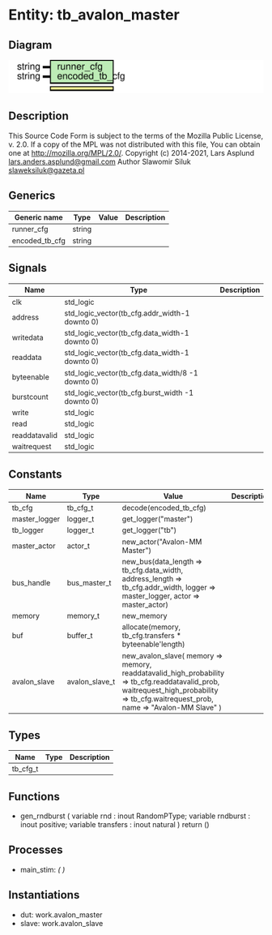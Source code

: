 # Entity: tb_avalon_master
## Diagram
![Diagram](tb_avalon_master.svg "Diagram")
## Description
This Source Code Form is subject to the terms of the Mozilla Public
License, v. 2.0. If a copy of the MPL was not distributed with this file,
You can obtain one at http://mozilla.org/MPL/2.0/.
Copyright (c) 2014-2021, Lars Asplund lars.anders.asplund@gmail.com
Author Slawomir Siluk slaweksiluk@gazeta.pl
## Generics
| Generic name   | Type   | Value | Description |
| -------------- | ------ | ----- | ----------- |
| runner_cfg     | string |       |             |
| encoded_tb_cfg | string |       |             |
## Signals
| Name          | Type                                              | Description |
| ------------- | ------------------------------------------------- | ----------- |
| clk           | std_logic                                         |             |
| address       | std_logic_vector(tb_cfg.addr_width-1 downto 0)    |             |
| writedata     | std_logic_vector(tb_cfg.data_width-1 downto 0)    |             |
| readdata      | std_logic_vector(tb_cfg.data_width-1 downto 0)    |             |
| byteenable    | std_logic_vector(tb_cfg.data_width/8 -1 downto 0) |             |
| burstcount    | std_logic_vector(tb_cfg.burst_width -1 downto 0)  |             |
| write         | std_logic                                         |             |
| read          | std_logic                                         |             |
| readdatavalid | std_logic                                         |             |
| waitrequest   | std_logic                                         |             |
## Constants
| Name          | Type           | Value                                                                                                                                                                                                    | Description |
| ------------- | -------------- | -------------------------------------------------------------------------------------------------------------------------------------------------------------------------------------------------------- | ----------- |
| tb_cfg        | tb_cfg_t       |  decode(encoded_tb_cfg)                                                                                                                                                                                  |             |
| master_logger | logger_t       |  get_logger("master")                                                                                                                                                                                    |             |
| tb_logger     | logger_t       |  get_logger("tb")                                                                                                                                                                                        |             |
| master_actor  | actor_t        |  new_actor("Avalon-MM Master")                                                                                                                                                                           |             |
| bus_handle    | bus_master_t   |  new_bus(data_length => tb_cfg.data_width,       address_length => tb_cfg.addr_width, logger => master_logger,       actor => master_actor)                                                              |             |
| memory        | memory_t       |  new_memory                                                                                                                                                                                              |             |
| buf           | buffer_t       |  allocate(memory, tb_cfg.transfers * byteenable'length)                                                                                                                                                  |             |
| avalon_slave  | avalon_slave_t |  new_avalon_slave(     memory => memory,     readdatavalid_high_probability => tb_cfg.readdatavalid_prob,     waitrequest_high_probability => tb_cfg.waitrequest_prob,     name => "Avalon-MM Slave"   ) |             |
## Types
| Name     | Type | Description |
| -------- | ---- | ----------- |
| tb_cfg_t |      |             |
## Functions
- gen_rndburst <font id="function_arguments">(    variable rnd : inout RandomPType;
    variable rndburst : inout positive;
    variable transfers : inout natural
  )</font> <font id="function_return">return ()</font>
## Processes
- main_stim: _(  )_

## Instantiations
- dut: work.avalon_master
- slave: work.avalon_slave
